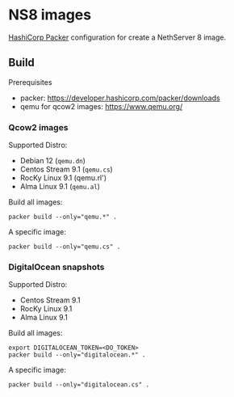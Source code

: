 # NS8 images

[HashiCorp Packer](https://www.packer.io/) configuration for create a NethServer 8 image.

## Build

Prerequisites
* packer: https://developer.hashicorp.com/packer/downloads
* qemu for qcow2 images: https://www.qemu.org/

### Qcow2 images

Supported Distro:

* Debian 12 (`qemu.dn`)
* Centos Stream 9.1 (`qemu.cs`)
* RocKy Linux 9.1 (qemu.rl')
* Alma Linux 9.1 (`qemu.al`)

Build all images:

```
packer build --only="qemu.*" .
```

A specific image:

```
packer build --only="qemu.cs" .
```
### DigitalOcean snapshots

Supported Distro:

* Centos Stream 9.1
* RocKy Linux 9.1
* Alma Linux 9.1

Build all images:

```
export DIGITALOCEAN_TOKEN=<DO_TOKEN>
packer build --only="digitalocean.*" .
```

A specific image:

```
packer build --only="digitalocean.cs" .
```
